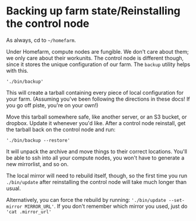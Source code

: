 # Backing up farm state/Reinstalling the control node

As always, cd to `~/homefarm`.

Under Homefarm, compute nodes are fungible. We don't care about them;
we only care about their workunits. The control node is different
though, since it stores the unique configuration of our farm. The
`backup` utility helps with this.

`'./bin/backup'`

This will create a tarball containing every piece of local
configuration for your farm. (Assuming you've been following the
directions in these docs! If you go off piste, you're on your own!)

Move this tarball somewhere safe, like another server, or an S3
bucket, or dropbox. Update it whenever you'd like. After a control
node reinstall, get the tarball back on the control node and run:

`'./bin/backup --restore'`

It will unpack the archive and move things to their correct
locations. You'll be able to ssh into all your compute nodes, you
won't have to generate a new mirrorlist, and so on.

The local mirror will need to rebuild itself, though, so the first
time you run `./bin/update` after reinstalling the control node will
take much longer than usual.

Alternatively, you can force the rebuild by running: `'./bin/update
--set-mirror MIRROR_URL'`. If you don't remember which mirror you
used, just do `'cat .mirror_url'`
